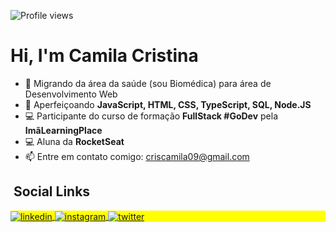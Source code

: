 
<p align="left"> <img src="https://komarev.com/ghpvc/?username=MyllaC&color=yellow" alt="Profile views" /> </p>
<h1 align="left">Hi, I'm Camila Cristina</h1>


- 🔭 Migrando da área da saúde (sou Biomédica) para área de Desenvolvimento Web 
- 🌱 Aperfeiçoando **JavaScript, HTML, CSS, TypeScript, SQL, Node.JS**
- 💻 Participante do curso de formação **FullStack #GoDev** pela **ImãLearningPlace**
- 💻 Aluna da **RocketSeat**
- 📫 Entre em contato comigo: criscamila09@gmail.com



## &nbsp;Social Links

<p align="left" style="background:yellow">
<a href="https://www.linkedin.com/in/camila-alves-381a39173/" target="_blank">
  <img align="center" src="https://img.shields.io/badge/CamilaAlves-05122A?style=flat&logo=linkedin" alt="linkedin"/>
</a>
<a href="https://www.instagram.com/camilacris.oa/" target="_blank">
 <img align="center" src="https://img.shields.io/badge/-camilacris.oa-05122A?style=flat&logo=instagram" alt="instagram"/>
</a>
<a href="https://twitter.com/MyllaC09" target="_blank">
  <img align="center" src="https://img.shields.io/badge/-MyllaC09-05122A?style=flat&logo=twitter" alt="twitter"/>  
</a>
</p>

